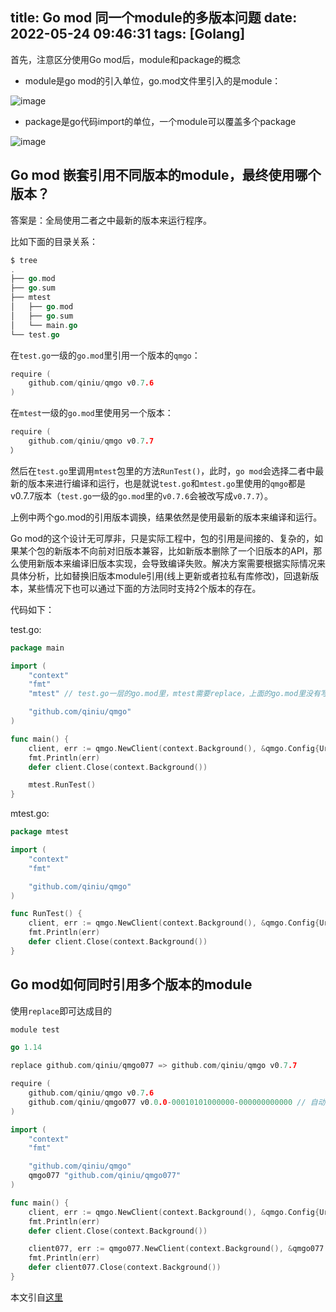 title: Go mod 同一个module的多版本问题
date: 2022-05-24 09:46:31
tags: [Golang]
---

首先，注意区分使用Go mod后，module和package的概念

- module是go mod的引入单位，go.mod文件里引入的是module：

![image](/images/gomod1.awebp)

<!-- more -->

- package是go代码import的单位，一个module可以覆盖多个package

![image](/images/gomod2.awebp)

## Go mod 嵌套引用不同版本的module，最终使用哪个版本？

答案是：全局使用二者之中最新的版本来运行程序。

比如下面的目录关系：

```go
$ tree
.
├── go.mod
├── go.sum
├── mtest
│   ├── go.mod
│   ├── go.sum
│   └── main.go
└── test.go
```

在`test.go`一级的`go.mod`里引用一个版本的`qmgo`：

```go
require (
	github.com/qiniu/qmgo v0.7.6
)
```

在`mtest`一级的`go.mod`里使用另一个版本：

```go
require (
	github.com/qiniu/qmgo v0.7.7
）
```

然后在`test.go`里调用`mtest`包里的方法`RunTest()`，此时，`go mod`会选择二者中最新的版本来进行编译和运行，也是就说`test.go`和`mtest.go`里使用的`qmgo`都是v0.7.7版本（`test.go`一级的`go.mod`里的`v0.7.6`会被改写成`v0.7.7`）。

上例中两个go.mod的引用版本调换，结果依然是使用最新的版本来编译和运行。

Go mod的这个设计无可厚非，只是实际工程中，包的引用是间接的、复杂的，如果某个包的新版本不向前对旧版本兼容，比如新版本删除了一个旧版本的API，那么使用新版本来编译旧版本实现，会导致编译失败。解决方案需要根据实际情况来具体分析，比如替换旧版本module引用(线上更新或者拉私有库修改)，回退新版本，某些情况下也可以通过下面的方法同时支持2个版本的存在。

代码如下：

test.go:

```go
package main

import (
	"context"
	"fmt"
	"mtest" // test.go一层的go.mod里，mtest需要replace，上面的go.mod里没有写

	"github.com/qiniu/qmgo"
)

func main() {
	client, err := qmgo.NewClient(context.Background(), &qmgo.Config{Uri: "mongodb://localhost:27017"})
	fmt.Println(err)
	defer client.Close(context.Background())

	mtest.RunTest()
}
```

mtest.go:

```go
package mtest

import (
	"context"
	"fmt"

	"github.com/qiniu/qmgo"
)

func RunTest() {
	client, err := qmgo.NewClient(context.Background(), &qmgo.Config{Uri: "mongodb://localhost:27017"})
	fmt.Println(err)
	defer client.Close(context.Background())
}
```

## Go mod如何同时引用多个版本的module

使用`replace`即可达成目的

```go
module test

go 1.14

replace github.com/qiniu/qmgo077 => github.com/qiniu/qmgo v0.7.7

require (
	github.com/qiniu/qmgo v0.7.6
	github.com/qiniu/qmgo077 v0.0.0-00010101000000-000000000000 // 自动生成
)
```

```go
import (
	"context"
	"fmt"

	"github.com/qiniu/qmgo"
	qmgo077 "github.com/qiniu/qmgo077"
)

func main() {
	client, err := qmgo.NewClient(context.Background(), &qmgo.Config{Uri: "mongodb://localhost:27017"})
	fmt.Println(err)
	defer client.Close(context.Background())

	client077, err := qmgo077.NewClient(context.Background(), &qmgo077.Config{Uri: "mongodb://localhost:27017"})
	fmt.Println(err)
	defer client077.Close(context.Background())
}
```

本文引自[这里](https://juejin.cn/post/6884151427178954766)